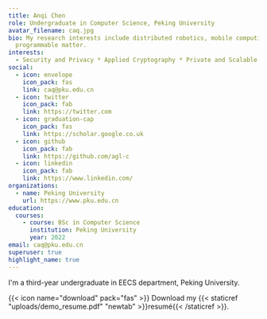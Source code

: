 ```yaml
---
title: Anqi Chen
role: Undergraduate in Computer Science, Peking University
avatar_filename: caq.jpg
bio: My research interests include distributed robotics, mobile computing and
  programmable matter.
interests:
  - Security and Privacy * Applied Cryptography * Private and Scalable Blockchain
social:
  - icon: envelope
    icon_pack: fas
    link: caq@pku.edu.cn
  - icon: twitter
    icon_pack: fab
    link: https://twitter.com
  - icon: graduation-cap
    icon_pack: fas
    link: https://scholar.google.co.uk
  - icon: github
    icon_pack: fab
    link: https://github.com/agl-c
  - icon: linkedin
    icon_pack: fab
    link: https://www.linkedin.com/
organizations:
  - name: Peking University
    url: https://www.pku.edu.cn
education:
  courses:
    - course: BSc in Computer Science
      institution: Peking University
      year: 2022
email: caq@pku.edu.cn
superuser: true
highlight_name: true
---
```

I'm a third-year undergraduate in EECS department, Peking University.

{{< icon name="download" pack="fas" >}} Download my {{< staticref "uploads/demo_resume.pdf" "newtab" >}}resumé{{< /staticref >}}.